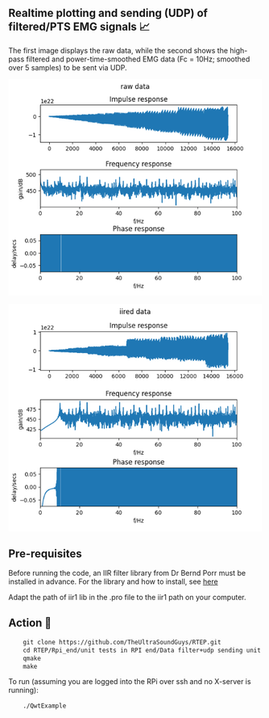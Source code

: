 ## Realtime plotting and sending (UDP) of filtered/PTS EMG signals :chart_with_upwards_trend:

The first image displays the raw data, while the second shows the high-pass filtered and power-time-smoothed EMG data (Fc = 10Hz; smoothed over 5 samples) to be sent via UDP.

![](origin.png)

![](flhp1ed.png)


## Pre-requisites 

Before running the code, an IIR filter library from Dr Bernd Porr must be installed in advance. For the library and how to install, see [here](https://github.com/berndporr/iir1)

Adapt the path of iir1 lib in the .pro file to the iir1 path on your computer.

## Action :movie_camera:


```
    git clone https://github.com/TheUltraSoundGuys/RTEP.git
    cd RTEP/Rpi_end/unit tests in RPI end/Data filter+udp sending unit
    qmake
    make
```

To run (assuming you are logged into the RPi over ssh and no X-server is running):

```
    ./QwtExample
```

